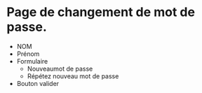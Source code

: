 # Page de changement de mot de passe.

- NOM
- Prénom
- Formulaire
  - Nouveaumot de passe
  - Répétez nouveau mot de passe
- Bouton valider
